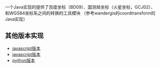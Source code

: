 一个Java实现的提供了百度坐标（BD09）、国测局坐标（火星坐标，GCJ02）、和WGS84坐标系之间的转换的工具模块
（参考wandergis的coordtransform的Java实现）

其他版本实现
---
* [javascript版本](https://github.com/geosmart/coordtransform) 
* [javascript版本](https://github.com/wandergis/coordtransform)
* [python版本](https://github.com/wandergis/coordtransform)

